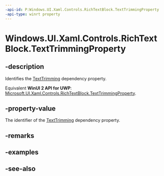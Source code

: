 ```yaml
---
-api-id: P:Windows.UI.Xaml.Controls.RichTextBlock.TextTrimmingProperty
-api-type: winrt property
---
```


<!-- Property syntax
public Windows.UI.Xaml.DependencyProperty TextTrimmingProperty { get; }
-->

# Windows.UI.Xaml.Controls.RichTextBlock.TextTrimmingProperty

## -description
Identifies the [TextTrimming](richtextblock_texttrimming.md) dependency property.

Equivalent **WinUI 2 API for UWP**: [Microsoft.UI.Xaml.Controls.RichTextBlock.TextTrimmingProperty](/windows/winui/api/microsoft.ui.xaml.controls.richtextblock.texttrimmingproperty).

## -property-value
The identifier of the [TextTrimming](richtextblock_texttrimming.md) dependency property.

## -remarks

## -examples

## -see-also
